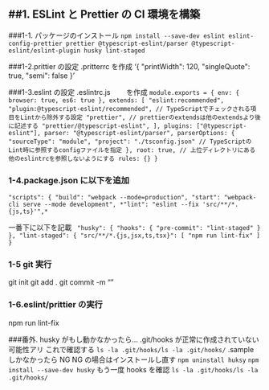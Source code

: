 ## ##1. ESLint と Prettier の CI 環境を構築

###1-1. パッケージのインストール
`npm install --save-dev eslint eslint-config-prettier prettier @typescript-eslint/parser @typescript-eslint/eslint-plugin husky lint-staged`

###1-2.prittier の設定
.pritterrc を作成
‘{
"printWidth": 120,
"singleQuote": true,
"semi": false
}’

###1-3.eslint の設定
.eslintrc.js 　　を作成
`module.exports = { env: { browser: true, es6: true }, extends: [ "eslint:recommended", "plugin:@typescript-eslint/recommended", // TypeScriptでチェックされる項目をLintから除外する設定 "prettier", // prettierのextendsは他のextendsより後に記述する "prettier/@typescript-eslint", ], plugins: ["@typescript-eslint"], parser: "@typescript-eslint/parser", parserOptions: { "sourceType": "module", "project": "./tsconfig.json" // TypeScriptのLint時に参照するconfigファイルを指定 }, root: true, // 上位ディレクトリにある他のeslintrcを参照しないようにする rules: {} }`

### 1-4.package.json に以下を追加

`"scripts": { "build": "webpack --mode=production", "start": "webpack-cli serve --mode development", *"lint": "eslint --fix 'src/**/*.{js,ts}'",*`

一番下に以下を記載
` "husky": { "hooks": { "pre-commit": "lint-staged" } }, "lint-staged": { "src/**/*.{js,jsx,ts,tsx}": [ "npm run lint-fix" ] }`

### 1-5 git 実行

git init
git add .
git commit -m “”

### 1-6.eslint/prittier の実行

npm run lint-fix

###番外. husky がもし動かなかったら...
.git/hooks が正常に作成されていない可能性アリ これで確認する
`ls -la .git/hooks/ls -la .git/hooks/`
.sample しかなかったら NG
NG の場合はインストールし直す
`npm uninstall huksy`
`npm install --save-dev husky`
もう一度 hooks を確認
`ls -la .git/hooks/ls -la .git/hooks/`
